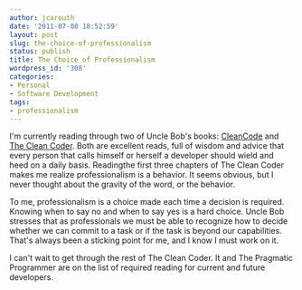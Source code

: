 ```yaml
---
author: jcarouth
date: '2011-07-08 18:52:59'
layout: post
slug: the-choice-of-professionalism
status: publish
title: The Choice of Professionalism
wordpress_id: '308'
categories:
- Personal
- Software Development
tags:
- professionalism
---
```


I'm currently reading through two of Uncle Bob's books: [CleanCode](http://www.amazon.com/Clean-Code-Handbook-Software-Craftsmanship/dp/0132350882/) and [The Clean Coder](http://www.amazon.com/Clean-Coder-Conduct-Professional-Programmers/dp/0137081073/). Both are excellent reads, full of wisdom and advice that every person that calls himself or herself a developer should wield and heed on a daily basis. Readingthe first three chapters of The Clean Coder makes me realize professionalism is a behavior. It seems obvious, but I never thought about the gravity of the word, or the behavior.

To me, professionalism is a choice made each time a decision is required. Knowing when to say no and when to say yes is a hard choice. Uncle Bob stresses that as professionals we must be able to recognize how to decide whether we can commit to a task or if the task is beyond our capabilities. That's always been a sticking point for me, and I know I must work on it.

I can't wait to get through the rest of The Clean Coder. It and The Pragmatic Programmer are on the list of required reading for current and future developers.


